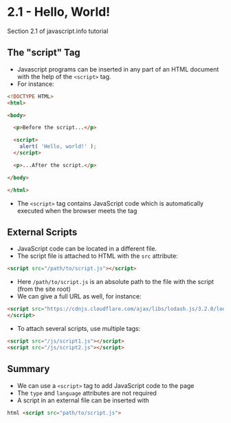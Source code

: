 # 2.1 - Hello, World!

Section 2.1 of javascript.info tutorial

## The "script" Tag
* Javascript programs can be inserted in any part of an HTML document with the
help of the ```<script>``` tag.
* For instance:
```html
<!DOCTYPE HTML>
<html>

<body>

  <p>Before the script...</p>

  <script>
    alert( 'Hello, world!' );
  </script>

  <p>...After the script.</p>

</body>

</html>
```
* The ```<script>``` tag contains JavaScript code which is automatically executed
when the browser meets the tag

## External Scripts
* JavaScript code can be located in a different file.
* The script file is attached to HTML with the ```src``` attribute:
```html
<script src="/path/to/script.js"></script>
```
* Here ```/path/to/script.js``` is an absolute path to the file with the script
(from the site root)
* We can give a full URL as well, for instance:
```html
<script src="https://cdnjs.cloudflare.com/ajax/libs/lodash.js/3.2.0/lodash.js0">
</script>
```
* To attach several scripts, use multiple tags:
```html
<script src="/js/script1.js"></script>
<script src="/js/script2.js"></script>
```

## Summary
* We can use a ```<script>``` tag to add JavaScript code to the page
* The ```type``` and ```language``` attributes are not required
* A script in an external file can be inserted with  
```html
html <script src="path/to/script.js">
```
